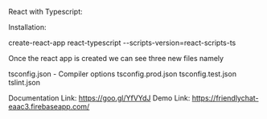 React with Typescript:

Installation:

create-react-app react-typescript --scripts-version=react-scripts-ts

Once the react app is created we can see three new files namely

tsconfig.json  - Compiler options
tsconfig.prod.json
tsconfig.test.json
tslint.json

Documentation Link: https://goo.gl/YfVYdJ
Demo Link: https://friendlychat-eaac3.firebaseapp.com/

